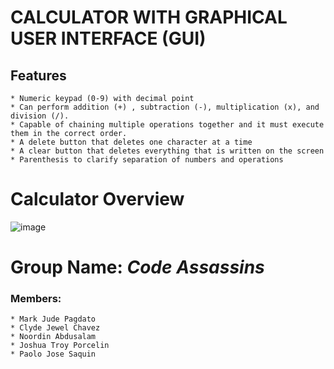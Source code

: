 # CALCULATOR WITH GRAPHICAL USER INTERFACE (GUI) 
## Features
    * Numeric keypad (0-9) with decimal point
    * Can perform addition (+) , subtraction (-), multiplication (x), and division (/).
    * Capable of chaining multiple operations together and it must execute them in the correct order.
    * A delete button that deletes one character at a time
    * A clear button that deletes everything that is written on the screen
    * Parenthesis to clarify separation of numbers and operations
    
# Calculator Overview
![image](https://user-images.githubusercontent.com/86357037/125076204-3755a800-e0f2-11eb-8e9b-0d561d4c3911.png)

# Group Name: ___Code Assassins___
### Members:
    * Mark Jude Pagdato
    * Clyde Jewel Chavez
    * Noordin Abdusalam
    * Joshua Troy Porcelin
    * Paolo Jose Saquin
